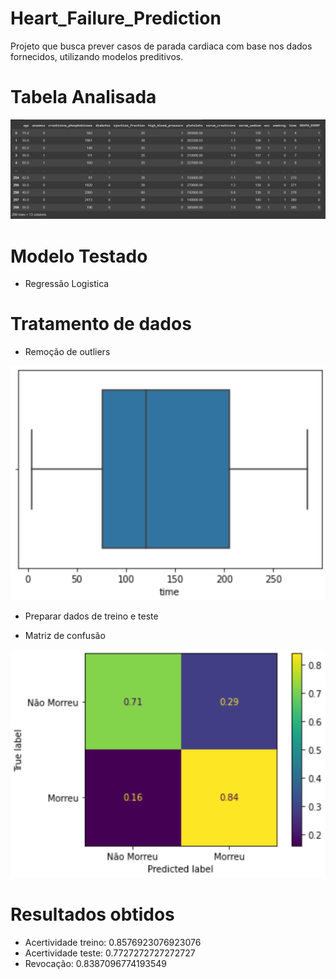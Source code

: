 # Heart_Failure_Prediction

Projeto que busca prever casos de parada cardiaca com base nos dados fornecidos, utilizando modelos preditivos.

# Tabela Analisada

<img src="https://github.com/LPHBackspace/Heart_Failure_Prediction/blob/main/project_images/table.PNG">

# Modelo Testado
- Regressão Logistica

# Tratamento de dados
- Remoção de outliers
<img src="https://github.com/LPHBackspace/Heart_Failure_Prediction/blob/main/project_images/outliers.PNG">

- Preparar dados de treino e teste

- Matriz de confusão
<img src="https://github.com/LPHBackspace/Heart_Failure_Prediction/blob/main/project_images/matriz.PNG">

# Resultados obtidos
- Acertividade treino:  0.8576923076923076
- Acertividade teste:  0.7727272727272727
- Revocação:  0.8387096774193549
